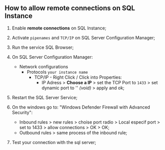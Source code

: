 ## How to allow remote connections on SQL Instance

1. Enable **remote connections** on SQL Instance;

2. Activate ```pipenames``` and ```TCP/IP``` on SQL Server Configuration Manager;

3. Run the service SQL Browser;

4. On SQL Server Configuration Manager:
   - Network configurations
     - Protocols ```your instance name```
       - TCP/IP - Right Click / Click into Properties:
         - IP Adress > **Choose a IP** > set the TCP Port to ```1433``` > set dynamic port to '' _(void)_ > apply and ok;

5. Restart the SQL Server Service;

6. On the windows go to: "Windows Defender Firewall with Advanced Security":
   - Inbound rules > new rules > choise port radio > Local especif port > set to 1433 > allow connections > OK > OK;
   - Outbound rules > same process of the inbound rule;

7. Test your connection with the sql server;
